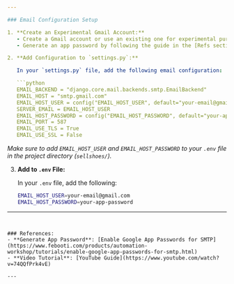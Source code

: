 ```yaml
---

### Email Configuration Setup

1. **Create an Experimental Gmail Account:**
   - Create a Gmail account or use an existing one for experimental purposes.
   - Generate an app password by following the guide in the [Refs section below].

2. **Add Configuration to `settings.py`:**

   In your `settings.py` file, add the following email configuration:

   ```python
   EMAIL_BACKEND = "django.core.mail.backends.smtp.EmailBackend"
   EMAIL_HOST = "smtp.gmail.com"
   EMAIL_HOST_USER = config("EMAIL_HOST_USER", default="your-email@gmail.com", cast=str)  # Your Gmail address
   SERVER_EMAIL = EMAIL_HOST_USER
   EMAIL_HOST_PASSWORD = config("EMAIL_HOST_PASSWORD", default="your-app-password", cast=str)  # App password
   EMAIL_PORT = 587
   EMAIL_USE_TLS = True
   EMAIL_USE_SSL = False
   ```

   _Make sure to add `EMAIL_HOST_USER` and `EMAIL_HOST_PASSWORD` to your `.env` file in the project directory (`sellshoes/`)._

3. **Add to `.env` File:**

   In your `.env` file, add the following:

   ```bash
   EMAIL_HOST_USER=your-email@gmail.com
   EMAIL_HOST_PASSWORD=your-app-password
   ```

---
```


### References:
- **Generate App Password**: [Enable Google App Passwords for SMTP](https://www.febooti.com/products/automation-workshop/tutorials/enable-google-app-passwords-for-smtp.html)
- **Video Tutorial**: [YouTube Guide](https://www.youtube.com/watch?v=74QQfPrk4vE)

---
